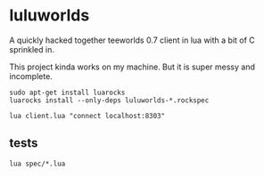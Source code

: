 # luluworlds

A quickly hacked together teeworlds 0.7 client in lua with a bit of C sprinkled in.


This project kinda works on my machine. But it is super messy and incomplete.

```
sudo apt-get install luarocks
luarocks install --only-deps luluworlds-*.rockspec
```

```
lua client.lua "connect localhost:8303"
```


## tests

```
lua spec/*.lua
```

